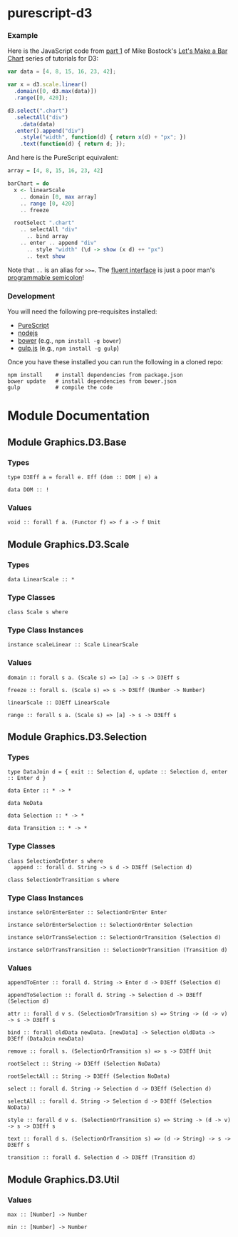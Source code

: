 # purescript-d3

### Example

Here is the JavaScript code from [part 1](http://bl.ocks.org/mbostock/7322386) of Mike Bostock's [Let's Make a Bar Chart](http://bost.ocks.org/mike/bar/) series of tutorials for D3:

```javascript
var data = [4, 8, 15, 16, 23, 42];

var x = d3.scale.linear()
  .domain([0, d3.max(data)])
  .range([0, 420]);

d3.select(".chart")
  .selectAll("div")
    .data(data)
  .enter().append("div")
    .style("width", function(d) { return x(d) + "px"; })
    .text(function(d) { return d; });
```

And here is the PureScript equivalent:

```haskell
array = [4, 8, 15, 16, 23, 42]

barChart = do
  x <- linearScale
    .. domain [0, max array]
    .. range [0, 420]
    .. freeze

  rootSelect ".chart"
    .. selectAll "div"
      .. bind array
    .. enter .. append "div"
      .. style "width" (\d -> show (x d) ++ "px")
      .. text show
```

Note that `..` is an alias for `>>=`. The [fluent interface](http://en.wikipedia.org/wiki/Fluent_interface) is just a poor man's [programmable semicolon](http://en.wikipedia.org/wiki/Monad_(functional_programming))!

### Development

You will need the following pre-requisites installed:

*  [PureScript](http://www.purescript.org/)
*  [nodejs](http://nodejs.org/)
*  [bower](http://bower.io/) (e.g., `npm install -g bower`)
*  [gulp.js](http://gulpjs.com/) (e.g., `npm install -g gulp`)

Once you have these installed you can run the following in a cloned repo:

```
npm install    # install dependencies from package.json
bower update   # install dependencies from bower.json
gulp           # compile the code
```

# Module Documentation

## Module Graphics.D3.Base

### Types

    type D3Eff a = forall e. Eff (dom :: DOM | e) a

    data DOM :: !


### Values

    void :: forall f a. (Functor f) => f a -> f Unit


## Module Graphics.D3.Scale

### Types

    data LinearScale :: *


### Type Classes

    class Scale s where


### Type Class Instances

    instance scaleLinear :: Scale LinearScale


### Values

    domain :: forall s a. (Scale s) => [a] -> s -> D3Eff s

    freeze :: forall s. (Scale s) => s -> D3Eff (Number -> Number)

    linearScale :: D3Eff LinearScale

    range :: forall s a. (Scale s) => [a] -> s -> D3Eff s


## Module Graphics.D3.Selection

### Types

    type DataJoin d = { exit :: Selection d, update :: Selection d, enter :: Enter d }

    data Enter :: * -> *

    data NoData

    data Selection :: * -> *

    data Transition :: * -> *


### Type Classes

    class SelectionOrEnter s where
      append :: forall d. String -> s d -> D3Eff (Selection d)

    class SelectionOrTransition s where


### Type Class Instances

    instance selOrEnterEnter :: SelectionOrEnter Enter

    instance selOrEnterSelection :: SelectionOrEnter Selection

    instance selOrTransSelection :: SelectionOrTransition (Selection d)

    instance selOrTransTransition :: SelectionOrTransition (Transition d)


### Values

    appendToEnter :: forall d. String -> Enter d -> D3Eff (Selection d)

    appendToSelection :: forall d. String -> Selection d -> D3Eff (Selection d)

    attr :: forall d v s. (SelectionOrTransition s) => String -> (d -> v) -> s -> D3Eff s

    bind :: forall oldData newData. [newData] -> Selection oldData -> D3Eff (DataJoin newData)

    remove :: forall s. (SelectionOrTransition s) => s -> D3Eff Unit

    rootSelect :: String -> D3Eff (Selection NoData)

    rootSelectAll :: String -> D3Eff (Selection NoData)

    select :: forall d. String -> Selection d -> D3Eff (Selection d)

    selectAll :: forall d. String -> Selection d -> D3Eff (Selection NoData)

    style :: forall d v s. (SelectionOrTransition s) => String -> (d -> v) -> s -> D3Eff s

    text :: forall d s. (SelectionOrTransition s) => (d -> String) -> s -> D3Eff s

    transition :: forall d. Selection d -> D3Eff (Transition d)


## Module Graphics.D3.Util

### Values

    max :: [Number] -> Number

    min :: [Number] -> Number




